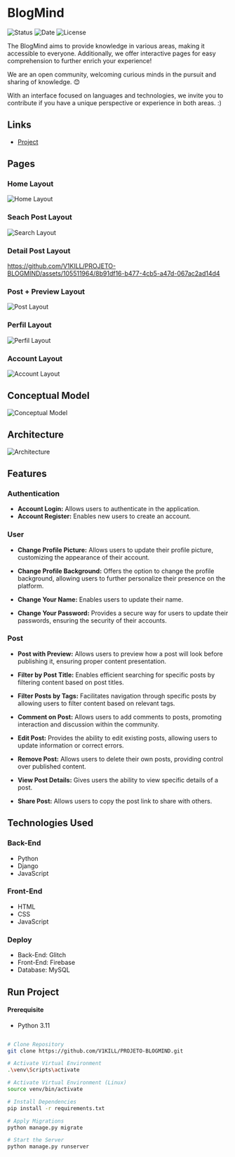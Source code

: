 # BlogMind

![Status](https://img.shields.io/badge/STATUS-DEVELOPING-44CC11)
![Date](https://img.shields.io/badge/RELEASEDATE-DECEMBER-44CC11)
![License](https://img.shields.io/badge/LICENSE-MTI-44CC11)

The BlogMind aims to provide knowledge in various areas, making it accessible to everyone. Additionally, we offer interactive pages for easy comprehension to further enrich your experience!

We are an open community, welcoming curious minds in the pursuit and sharing of knowledge. 😊

With an interface focused on languages and technologies, we invite you to contribute if you have a unique perspective or experience in both areas. :)

## Links

- [Project]()

## Pages

### Home Layout

![Home Layout](./assetsreadme/homeuser.png)

### Seach Post Layout

![Search Layout](./assetsreadme/searchuser.png)

### Detail Post Layout

https://github.com/V1KILL/PROJETO-BLOGMIND/assets/105511964/8b91df16-b477-4cb5-a47d-067ac2ad14d4

### Post + Preview Layout

![Post Layout](./assetsreadme/postuser.png)

### Perfil Layout

![Perfil Layout](./assetsreadme/perfiluserr.png)

### Account Layout

![Account Layout](./assetsreadme/accountuser.png)

## Conceptual Model

![Conceptual Model](/assetsreadme/blogmind.drawio%20(1).png)

## Architecture

![Architecture](./assetsreadme/diagrama.drawio.png)

## Features

### Authentication

- **Account Login:** Allows users to authenticate in the application.
- **Account Register:** Enables new users to create an account.

### User

- **Change Profile Picture:** Allows users to update their profile picture, customizing the appearance of their account.

- **Change Profile Background:** Offers the option to change the profile background, allowing users to further personalize their presence on the platform.

- **Change Your Name:** Enables users to update their name.

- **Change Your Password:** Provides a secure way for users to update their passwords, ensuring the security of their accounts.


### Post

- **Post with Preview:** Allows users to preview how a post will look before publishing it, ensuring proper content presentation.

- **Filter by Post Title:** Enables efficient searching for specific posts by filtering content based on post titles.

- **Filter Posts by Tags:** Facilitates navigation through specific posts by allowing users to filter content based on relevant tags.

- **Comment on Post:** Allows users to add comments to posts, promoting interaction and discussion within the community.

- **Edit Post:** Provides the ability to edit existing posts, allowing users to update information or correct errors.

- **Remove Post:** Allows users to delete their own posts, providing control over published content.

- **View Post Details:** Gives users the ability to view specific details of a post.

- **Share Post:** Allows users to copy the post link to share with others.

## Technologies Used

### Back-End
- Python
- Django
- JavaScript

### Front-End
- HTML
- CSS
- JavaScript

### Deploy
- Back-End: Glitch
- Front-End: Firebase
- Database: MySQL

## Run Project

#### Prerequisite
- Python 3.11

```bash

# Clone Repository
git clone https://github.com/V1KILL/PROJETO-BLOGMIND.git

# Activate Virtual Environment
.\venv\Scripts\activate

# Activate Virtual Environment (Linux)
source venv/bin/activate

# Install Dependencies
pip install -r requirements.txt

# Apply Migrations
python manage.py migrate

# Start the Server
python manage.py runserver

```
